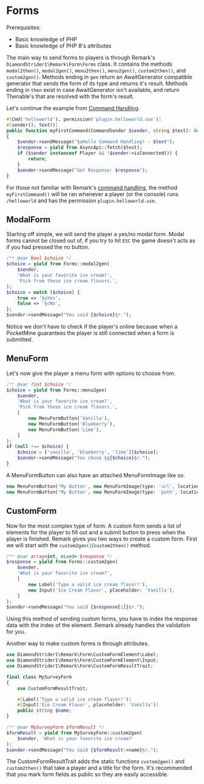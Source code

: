 # Forms

Prerequisites:
- Basic knowledge of PHP
- Basic knowledge of PHP 8's attributes

The main way to send forms to players is through Remark's `DiamondStrider1\Remark\Form\Forms` class. It contains the methods `modal2then()`, `modal2gen()`, `menu2then()`, `menu2gen()`, `custom2then()`, and `custom2gen()`. Methods ending in `gen` return an AwaitGenerator compatible generator that sends the form of its type and returns it's result. Methods ending in `then` exist in case AwaitGenerator isn't available, and return Thenable's that are resolved with the form's result.

Let's continue the example from [Command Handling](command_handling.md).
```php
#[Cmd('helloworld'), permission('plugin.helloworld.use')]
#[sender(), text()]
public function myFirstCommand(CommandSender $sender, string $text): Generator
{
    $sender->sendMessage("§aHello Command Handling! - $text");
    $response = yield from AsyncApi::fetch($text);
    if ($sender instanceof Player && !$sender->isConnected()) {
        return;
    }
    $sender->sendMessage("Got Response: $response");
}
```
For those not familiar with Remark's [command handling](command_handling.md), the method `myFirstCommand()` will be ran whenever a player (or the console) runs `/helloworld` and has the permission `plugin.helloworld.use`.

## ModalForm
Starting off simple, we will send the player a yes/no modal form. Modal forms cannot be closed out of, if you try to hit `ESC` the game doesn't acts as if you had pressed the no button.
```php
/** @var bool $choice */
$choice = yield from Forms::modal2gen(
    $sender,
    'What is your favorite ice cream?',
    'Pick from these ice cream flavors.',
);
$choice = match ($choice) {
    true => '§aYes',
    false => '§cNo',
};
$sender->sendMessage("You said {$choice}§r.");
```
Notice we don't have to check if the player's online because when a PocketMine guarantees the player is still connected when a form is submitted.

## MenuForm
Let's now give the player a menu form with options to choose from.
```php
/** @var ?int $choice */
$choice = yield from Forms::menu2gen(
    $sender,
    'What is your favorite ice cream?',
    'Pick from these ice cream flavors.',
    [
        new MenuFormButton('Vanilla'),
        new MenuFormButton('Blueberry'),
        new MenuFormButton('Lime'),
    ]
);
if (null !== $choice) {
    $choice = ['vanilla', 'blueberry', 'lime'][$choice];
    $sender->sendMessage("You chose §g{$choice}§r.");
}
```
A MenuFormButton can also have an attached MenuFormImage like so.
```php
new MenuFormButton('My Button', new MenuFormImage(type: 'url', location: 'https://my.image.com/image'))
new MenuFormButton('My Button', new MenuFormImage(type: 'path', location: 'textures/blocks/dirt.png'))
```

## CustomForm
Now for the most complex type of form. A custom form sends a list of elements for the player to fill out and a submit button to press when the player is finished. Remark gives you two ways to create a custom form. First we will start with the `custom2gen()`/`custom2then()` method.
```php
/** @var array<int, mixed> $response */
$response = yield from Forms::custom2gen(
    $sender,
    'What is your favorite ice cream?',
    [
        new Label('Type a valid ice cream flavor!'),
        new Input('Ice Cream Flavor', placeholder: 'Vanilla'),
    ]
);
$sender->sendMessage("You said {$response[1]}§r.");
```
Using this method of sending custom forms, you have to index the response data with the index of the element. Remark already handles the validation for you.

Another way to make custom forms is through attributes.
```php
use DiamondStrider1\Remark\Form\CustomFormElement\Label;
use DiamondStrider1\Remark\Form\CustomFormElement\Input;
use DiamondStrider1\Remark\Form\CustomFormResultTrait;

final class MySurveyForm
{
    use CustomFormResultTrait;

    #[Label('Type a valid ice cream flavor!')]
    #[Input('Ice Cream Flavor', placeholder: 'Vanilla')]
    public string $name;
}
```
```php
/** @var MySurveyForm $formResult */
$formResult = yield from MySurveyForm::custom2gen(
    $sender, 'What is your favorite ice cream?'
);
$sender->sendMessage("You said {$formResult->name}§r.");
```
The CustomFormResultTrait adds the static functions `custom2gen()` and `custom2then()` that take a player and a title for the form. It's recommended that you mark form fields as public so they are easily accessible.

